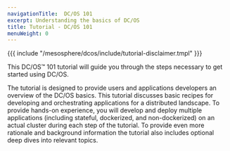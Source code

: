 ```yaml
---
navigationTitle:  DC/OS 101
excerpt: Understanding the basics of DC/OS
title: Tutorial - DC/OS 101
menuWeight: 0
---
```


{{{ include "/mesosphere/dcos/include/tutorial-disclaimer.tmpl" }}}

This DC/OS&trade; 101 tutorial will guide you through the steps necessary to get started using DC/OS.


The tutorial is designed to provide users and applications developers an overview of the DC/OS basics. This tutorial discusses basic recipes for developing and orchestrating applications for a distributed landscape. To provide hands-on experience, you will develop and deploy multiple applications (including stateful, dockerized, and non-dockerized) on an actual cluster during each step of the tutorial. To provide even more rationale and background information the tutorial also includes optional deep dives into relevant topics.
